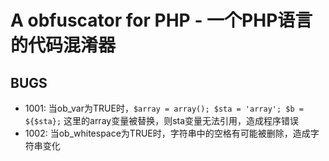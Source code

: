 # A obfuscator for PHP - 一个PHP语言的代码混淆器

## BUGS
* 1001: 当ob_var为TRUE时，`$array = array(); $sta = 'array'; $b = ${$sta};` 这里的array变量被替换，则sta变量无法引用，造成程序错误
* 1002: 当ob_whitespace为TRUE时，字符串中的空格有可能被删除，造成字符串变化